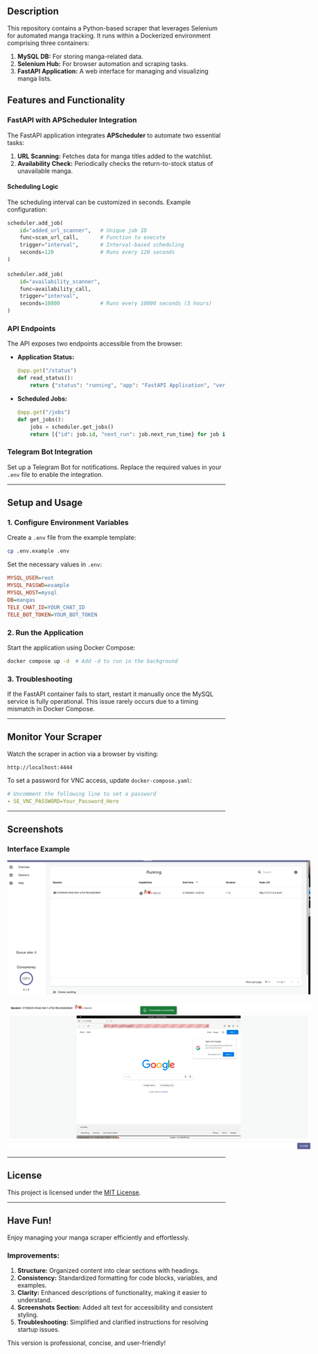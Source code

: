 ## Description

This repository contains a Python-based scraper that leverages Selenium for automated manga tracking. It runs within a Dockerized environment comprising three containers:

1. **MySQL DB:** For storing manga-related data.
2. **Selenium Hub:** For browser automation and scraping tasks.
3. **FastAPI Application:** A web interface for managing and visualizing manga lists.

## Features and Functionality

### FastAPI with APScheduler Integration

The FastAPI application integrates **APScheduler** to automate two essential tasks:

1. **URL Scanning:** Fetches data for manga titles added to the watchlist.
2. **Availability Check:** Periodically checks the return-to-stock status of unavailable manga.

#### Scheduling Logic

The scheduling interval can be customized in seconds. Example configuration:

```python
scheduler.add_job(
    id="added_url_scanner",   # Unique job ID
    func=scan_url_call,       # Function to execute
    trigger="interval",       # Interval-based scheduling
    seconds=120               # Runs every 120 seconds
)

scheduler.add_job(
    id="availability_scanner", 
    func=availability_call, 
    trigger="interval", 
    seconds=10800             # Runs every 10800 seconds (3 hours)
)
```

### API Endpoints

The API exposes two endpoints accessible from the browser:

- **Application Status:**
  ```python
  @app.get("/status")
  def read_status():
      return {"status": "running", "app": "FastAPI Application", "version": "1.0"}
  ```

- **Scheduled Jobs:**
  ```python
  @app.get("/jobs")
  def get_jobs():
      jobs = scheduler.get_jobs()
      return [{"id": job.id, "next_run": job.next_run_time} for job in jobs]
  ```

### Telegram Bot Integration

Set up a Telegram Bot for notifications. Replace the required values in your `.env` file to enable the integration.

---

## Setup and Usage

### 1. Configure Environment Variables

Create a `.env` file from the example template:

```bash
cp .env.example .env
```

Set the necessary values in `.env`:

```ini
MYSQL_USER=root
MYSQL_PASSWD=example
MYSQL_HOST=mysql
DB=mangas
TELE_CHAT_ID=YOUR_CHAT_ID
TELE_BOT_TOKEN=YOUR_BOT_TOKEN
```

### 2. Run the Application

Start the application using Docker Compose:

```bash
docker compose up -d  # Add -d to run in the background
```

### 3. Troubleshooting

If the FastAPI container fails to start, restart it manually once the MySQL service is fully operational. This issue rarely occurs due to a timing mismatch in Docker Compose.

---

## Monitor Your Scraper

Watch the scraper in action via a browser by visiting:

```
http://localhost:4444
```

To set a password for VNC access, update `docker-compose.yaml`:

```yaml
# Uncomment the following line to set a password
- SE_VNC_PASSWORD=Your_Password_Here
```

---

## Screenshots

### Interface Example
<img src="assets/screenshot1.png" alt="Interface Screenshot 1" style="max-width: 700px;">
<br/><br/>
<img src="assets/screenshot2.png" alt="Interface Screenshot 2" style="max-width: 700px;">

---

## License

This project is licensed under the [MIT License](https://choosealicense.com/licenses/mit/).

---

## Have Fun!

Enjoy managing your manga scraper efficiently and effortlessly.

### Improvements:
1. **Structure:** Organized content into clear sections with headings.
2. **Consistency:** Standardized formatting for code blocks, variables, and examples.
3. **Clarity:** Enhanced descriptions of functionality, making it easier to understand.
4. **Screenshots Section:** Added alt text for accessibility and consistent styling.
5. **Troubleshooting:** Simplified and clarified instructions for resolving startup issues.

This version is professional, concise, and user-friendly!
